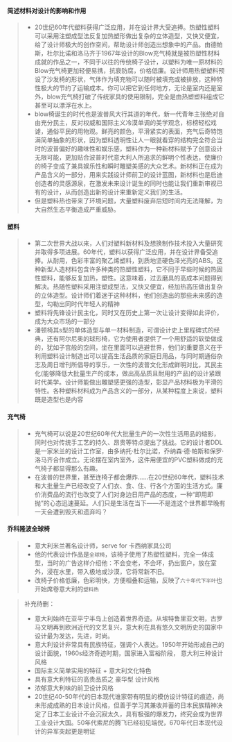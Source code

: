 
#### 简述材料对设计的影响和作用
> - 20世纪60年代塑料获得广泛应用，并在设计界大受追捧。热塑性塑料可以采用注塑成型法反复加热塑形做出复杂的立体造型，又快又便宜，给了设计师极大的创作空间，帮助设计师创造出想象中的产品。由德帕斯，杜尔比诺和洛马齐于1967年设计的Blow充气椅就是被热塑性材料成就的作品之一，不同于以往的传统椅子设计，以塑料为唯一原材料的Blow充气椅更加轻便易携，抗衰防腐，价格低廉。设计师用热塑塑料预设了沙发椅的形状，气体作为填充物可以随时被填充或被排放，这种特性极大的节约了运输成本。你可以把它到任何地方，无论是室内还是室外，blow充气椅打破了传统家具的使用限制，完全是由热塑塑料组成它甚至可以漂浮在水上。
> - blow椅诞生的时代也是波普风大行其道的年代，新一代青年主张绝对自由充分民主，反对权威和国际主义冷漠单调的美学观念，标榜轻松戏谑，通俗平民的用物观。鲜亮的颜色，平滑紧实的表面，充气后奇特饱满简单抽象的形状，因为塑料透明性让人一眼就看穿的结构完全符合当时的波普偏好的趣味性和娱乐感，塑料作为一种新材料赋予了创意设计无限可能，更加贴合波普时代意大利人所追求的鲜明个性表达，使廉价的椅子变成了兼具娱乐性和瞬时雕塑美感的大众艺术。新材料正在成为产品含义的一部分，用来实践设计师前卫的设计蓝图，新材料也是启迪创造者的灵感源泉，在激发未来设计诞生的同时也能让我们重新审视已有的设计，从而创造出新的设计来重新定义我们的生活。
> - 但是塑料热也带来了环境问题，大量塑料废弃后短时间内无法降解，为大自然生态平衡造成严重威胁。

#### 塑料
> - 第二次世界大战以来，人们对塑料新材料及想换制作技术投入大量研究并取得多项进展。60年代，塑料以获得广泛应用，并在设计界备受追捧。从耐用，色彩丰富的聚乙烯塑料，到质地坚硬色泽光亮的ABS。这种新型人造材料包含许多种类的热塑性塑料，它不同于早些时候的热固性塑料，能够反复加热，塑性。这意味着，过去磨具的高成本问题得到解决。热随性塑料采用注塑成型法，又快又便宜，经加热高压做出复杂的立体造型。设计师们着迷于这种材料，他们创造出的那些未来感的造型，勾勒出同时代年轻人的精神
> - 塑料将先锋设计民主化，同时又在历史上第一次让设计变得如此评价，成为大众市场的一部分
> - 潘顿椅其s型的单体造型与单一材料制造，可谓设计史上里程碑式的经典，还有阿尔尼奥的球形椅，它为使用者提供了一个用舒适的软垫做成的，犹如子宫般的空间，坐在里面可以逃避世界，他们的重要意义在于利用塑料设计制造出可以提高生活品质的家庭日用品，与同时期通俗杂志及周日增刊所倡导的享乐，一次性的波普文化形成鲜明对比，其民主化(能够降低大批量生产的成本，做出高品质且耐用的产品)的设计紧跟时代美学。设计师能做出雕塑感更强的造型，彰显产品材料极为平滑的特性。各种塑料材料成为产品含义的一部分，从某种程度上来说，塑料既是造型也是内容

#### 充气椅
> - 充气椅可以说是20世纪60年代大批量生产的一次性生活用品的缩影，同时也对传统手工艺的持久、昂贵等特点提出了挑战。它的设计者DDL是一家米兰的设计工作室，由多纳托·杜尔比诺，乔纳森·德·帕斯和保罗·洛马齐合作成立。无论摆在室内室外，这件用便宜的PVC塑料做成的充气椅子都显得那么有趣。
> - 在波普的世界里，甚至连椅子都会爆炸……在20世纪60年代，塑料技术和大批量生产已经改变了人们衣、食、住、行各个方面的生活方式。廉价消费品的流行也改变了人们对身边日用产品的态度，一种“即用即抛”的心态迅速蔓延。人们只是生活在当下——不是连这个世界都早晚有一天会遭到毁灭和遗弃吗？

#### 乔科隆波全球椅
> - 意大利米兰著名设计师，serve for 卡西纳家具公司   
> - 他的代表设计作品是`全球椅`，该椅子使用了热塑性塑料，完全一体成型，当时的广告这样介绍他：不会变老，不会坏，扔出窗户，放在室外，浸在水里，带入极地或沙漠，它将常新不旧。
> - 改椅子价格低廉，色彩明快，方便相叠和运输，反映了`六十年代下半叶`也开始席卷意大利的`塑料热`

> 补充待删：
> - 意大利始终在亚平宁半岛上创造着世界奇迹。从埃特鲁里亚文明，古罗马文明再到欧洲近代的文艺复兴，意大利在具有悠久文明历史的国家中设计最为发达，先进，时尚。
> - 意大利设计非常具有民族特征，强调个人表达。1950年开始形成自己的设计面貌，1960s经济奇迹时期，国家进入富裕阶段，
> 意大利三种设计风格
> - 国际主义简单实用的特征 + 意大利文化特色
> - 具有意大利特征的高贵品质之 豪华型 设计风格
> - 浓郁意大利味的前卫设计风格
> - 20世纪40-50年代的日本现代谁家带有明显的模仿设计特征的痕迹，尚未形成成熟的日本设计风格，但善于学习其兼收并蓄的日本民族精神决定了日本工业设计不会沉寂太久，具有极强的爆发力，终究会成为世界工业设计大国。50年代索尼的腾飞已经初见端倪，670年代日本现代设计的异军突起更是明证
